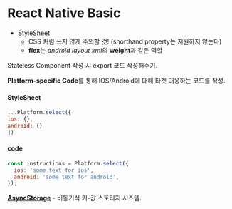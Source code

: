 # React Native Basic

* StyleSheet
  * CSS 처럼 쓰지 않게 주의할 것! (shorthand property는 지원하지 않는다)
  * **flex**는 *android layout xml*의 **weight**과 같은 역할



Stateless Component 작성 시 export 코드 작성해주기.



**Platform-specific Code**를 통해 IOS/Android에 대해 타겟 대응하는 코드를 작성.

#### StyleSheet

```js
...Platform.select({
ios: {},
android: {}
])
```

#### code

```javascript
const instructions = Platform.select({
  ios: 'some text for ios',
  android: 'some text for android',
});
```



[**AsyncStorage**](https://facebook.github.io/react-native/docs/asyncstorage#docsNav) - 비동기식 키-값 스토리지 시스템.


